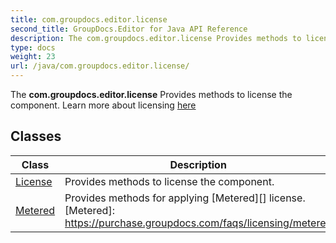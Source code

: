 ```yaml
---
title: com.groupdocs.editor.license
second_title: GroupDocs.Editor for Java API Reference
description: The com.groupdocs.editor.license Provides methods to license the component.
type: docs
weight: 23
url: /java/com.groupdocs.editor.license/
---
```


The **com.groupdocs.editor.license** Provides methods to license the component. Learn more about licensing [here][]


[here]: https://purchase.groupdocs.com/faqs/licensing


## Classes

| Class | Description |
| --- | --- |
| [License](../com.groupdocs.editor.license/license) | Provides methods to license the component. |
| [Metered](../com.groupdocs.editor.license/metered) | Provides methods for applying [Metered][] license.[Metered]: https://purchase.groupdocs.com/faqs/licensing/metered |
